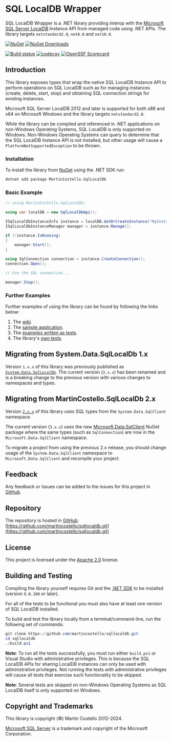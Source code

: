# SQL LocalDB Wrapper

SQL LocalDB Wrapper is a .NET library providing interop with the [Microsoft SQL Server LocalDB](https://docs.microsoft.com/en-us/sql/relational-databases/express-localdb-instance-apis/sql-server-express-localdb-reference-instance-apis?view=sql-server-2017 "SQL Server Express LocalDB Reference - Instance APIs") Instance API from managed code using .NET APIs. The library targets `netstandard2.0`, `net8.0` and `net10.0`.

[![NuGet](https://img.shields.io/nuget/v/MartinCostello.SqlLocalDb?logo=nuget&label=Latest&color=blue)](https://www.nuget.org/packages/MartinCostello.SqlLocalDb "Download MartinCostello.SqlLocalDb from NuGet")
[![NuGet Downloads](https://img.shields.io/nuget/dt/MartinCostello.SqlLocalDb?logo=nuget&label=Downloads&color=blue)](https://www.nuget.org/packages/MartinCostello.SqlLocalDb "Download MartinCostello.SqlLocalDb from NuGet")

[![Build status](https://github.com/martincostello/sqllocaldb/actions/workflows/build.yml/badge.svg?branch=main&event=push)](https://github.com/martincostello/sqllocaldb/actions/workflows/build.yml?query=branch%3Amain+event%3Apush)
[![codecov](https://codecov.io/gh/martincostello/sqllocaldb/branch/main/graph/badge.svg)](https://codecov.io/gh/martincostello/sqllocaldb)
[![OpenSSF Scorecard](https://api.securityscorecards.dev/projects/github.com/martincostello/sqllocaldb/badge)](https://securityscorecards.dev/viewer/?uri=github.com/martincostello/sqllocaldb)

## Introduction

This library exposes types that wrap the native SQL LocalDB Instance API to perform operations on SQL LocalDB such as for managing instances (create, delete, start, stop) and obtaining SQL connection strings for existing instances.

Microsoft SQL Server LocalDB 2012 and later is supported for both x86 and x64 on Microsoft Windows and the library targets `netstandard2.0`.

While the library can be compiled and referenced in .NET applications on non-Windows Operating Systems, SQL LocalDB is only supported on Windows. Non-Windows Operating Systems can query to determine that the SQL LocalDB Instance API is not installed, but other usage will cause a `PlatformNotSupportedException` to be thrown.

### Installation

To install the library from [NuGet](https://www.nuget.org/packages/MartinCostello.SqlLocalDb/ "MartinCostello.SqlLocalDb on NuGet.org") using the .NET SDK run:

```sh
dotnet add package MartinCostello.SqlLocalDb
```

### Basic Example

```csharp
// using MartinCostello.SqlLocalDb;

using var localDB = new SqlLocalDbApi();

ISqlLocalDbInstanceInfo instance = localDB.GetOrCreateInstance("MyInstance");
ISqlLocalDbInstanceManager manager = instance.Manage();

if (!instance.IsRunning)
{
    manager.Start();
}

using SqlConnection connection = instance.CreateConnection();
connection.Open();

// Use the SQL connection...

manager.Stop();
```

### Further Examples

Further examples of using the library can be found by following the links below:

  1. The [wiki](https://github.com/martincostello/sqllocaldb/wiki/Examples "Examples in the SQL LocalDB Wrapper wiki").
  1. The [sample application](https://github.com/martincostello/sqllocaldb/tree/main/samples "TodoApp sample").
  1. The [examples written as tests](https://github.com/martincostello/sqllocaldb/blob/main/tests/SqlLocalDb.Tests/Examples.cs "Examples as tests").
  1. The library's [own tests](https://github.com/martincostello/sqllocaldb/tree/main/tests/SqlLocalDb.Tests "View MartinCostello.SqlLocalDb's tests").

## Migrating from System.Data.SqlLocalDb 1.x

Version `1.x.x` of this library was previously published as [`System.Data.SqlLocalDb`](https://www.nuget.org/packages/System.Data.SqlLocalDb/ "System.Data.SqlLocalDb on NuGet"). The current version (`3.x.x`) has been renamed and is a breaking change to the previous version with various changes to namespaces and types.

## Migrating from MartinCostello.SqlLocalDb 2.x

Version [`2.x.x`](https://www.nuget.org/packages/MartinCostello.SqlLocalDb/2.0.0 "MartinCostello.SqlLocalDb 2.0.0 on NuGet") of this library uses SQL types from the `System.Data.SqlClient` namespace.

The current version (`3.x.x`) uses the new [Microsoft.Data.SqlClient](https://www.nuget.org/packages/Microsoft.Data.SqlClient/) NuGet package where the same types (such as `SqlConnection`) are now in the `Microsoft.Data.SqlClient` namespace.

To migrate a project from using the previous 2.x release, you should change usage of the `System.Data.SqlClient` namespace to `Microsoft.Data.SqlClient` and recompile your project.

## Feedback

Any feedback or issues can be added to the issues for this project in [GitHub](https://github.com/martincostello/sqllocaldb/issues "Issues for this project on GitHub.com").

## Repository

The repository is hosted in [GitHub](https://github.com/martincostello/sqllocaldb "This project on GitHub.com"): [https://github.com/martincostello/sqllocaldb.git](https://github.com/martincostello/sqllocaldb.git)

## License

This project is licensed under the [Apache 2.0](https://www.apache.org/licenses/LICENSE-2.0.txt "The Apache 2.0 license") license.

## Building and Testing

Compiling the library yourself requires Git and the [.NET SDK](https://www.microsoft.com/net/download/core "Download the .NET SDK") to be installed (version `9.0.100` or later).

For all of the tests to be functional you must also have at least one version of SQL LocalDB installed.

To build and test the library locally from a terminal/command-line, run the following set of commands:

```powershell
git clone https://github.com/martincostello/sqllocaldb.git
cd sqllocaldb
./build.ps1
```

**Note**: To run all the tests successfully, you must run either `build.ps1` or Visual Studio with administrative privileges. This is because the SQL LocalDB APIs for sharing LocalDB instances can only be used with administrative privileges. Not running the tests with administrative privileges will cause all tests that exercise such functionality to be skipped.

**Note**: Several tests are skipped on non-Windows Operating Systems as SQL LocalDB itself is only supported on Windows.

## Copyright and Trademarks

This library is copyright (©) Martin Costello 2012-2024.

[Microsoft SQL Server](https://www.microsoft.com/sql-server/) is a trademark and copyright of the Microsoft Corporation.
